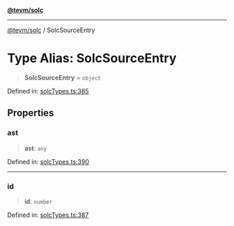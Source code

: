 [**@tevm/solc**](../README.md)

***

[@tevm/solc](../globals.md) / SolcSourceEntry

# Type Alias: SolcSourceEntry

> **SolcSourceEntry** = `object`

Defined in: [solcTypes.ts:385](https://github.com/evmts/compiler/blob/main/packages/solc/src/solcTypes.ts#L385)

## Properties

### ast

> **ast**: `any`

Defined in: [solcTypes.ts:390](https://github.com/evmts/compiler/blob/main/packages/solc/src/solcTypes.ts#L390)

***

### id

> **id**: `number`

Defined in: [solcTypes.ts:387](https://github.com/evmts/compiler/blob/main/packages/solc/src/solcTypes.ts#L387)
